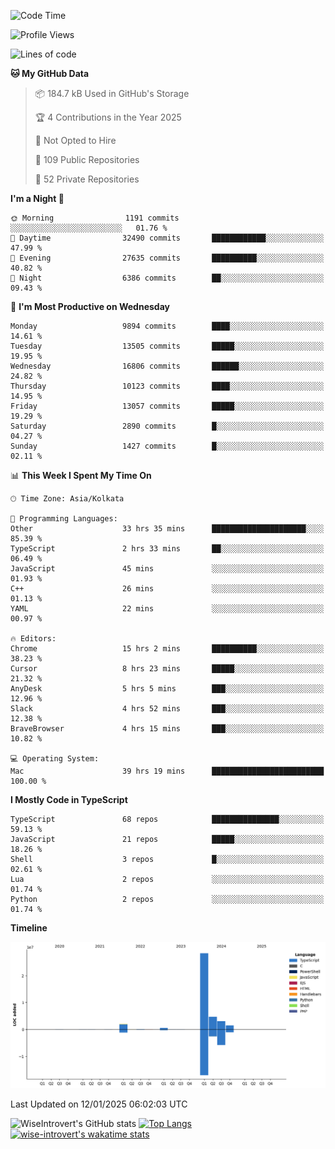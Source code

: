 <!--START_SECTION:waka-->
![Code Time](http://img.shields.io/badge/Code%20Time-2%2C109%20hrs%2040%20mins-blue)

![Profile Views](http://img.shields.io/badge/Profile%20Views-0-blue)

![Lines of code](https://img.shields.io/badge/From%20Hello%20World%20I%27ve%20Written-40.7%20million%20lines%20of%20code-blue)

**🐱 My GitHub Data** 

> 📦 184.7 kB Used in GitHub's Storage 
 > 
> 🏆 4 Contributions in the Year 2025
 > 
> 🚫 Not Opted to Hire
 > 
> 📜 109 Public Repositories 
 > 
> 🔑 52 Private Repositories 
 > 
**I'm a Night 🦉** 

```text
🌞 Morning                1191 commits        ░░░░░░░░░░░░░░░░░░░░░░░░░   01.76 % 
🌆 Daytime                32490 commits       ████████████░░░░░░░░░░░░░   47.99 % 
🌃 Evening                27635 commits       ██████████░░░░░░░░░░░░░░░   40.82 % 
🌙 Night                  6386 commits        ██░░░░░░░░░░░░░░░░░░░░░░░   09.43 % 
```
📅 **I'm Most Productive on Wednesday** 

```text
Monday                   9894 commits        ████░░░░░░░░░░░░░░░░░░░░░   14.61 % 
Tuesday                  13505 commits       █████░░░░░░░░░░░░░░░░░░░░   19.95 % 
Wednesday                16806 commits       ██████░░░░░░░░░░░░░░░░░░░   24.82 % 
Thursday                 10123 commits       ████░░░░░░░░░░░░░░░░░░░░░   14.95 % 
Friday                   13057 commits       █████░░░░░░░░░░░░░░░░░░░░   19.29 % 
Saturday                 2890 commits        █░░░░░░░░░░░░░░░░░░░░░░░░   04.27 % 
Sunday                   1427 commits        █░░░░░░░░░░░░░░░░░░░░░░░░   02.11 % 
```


📊 **This Week I Spent My Time On** 

```text
🕑︎ Time Zone: Asia/Kolkata

💬 Programming Languages: 
Other                    33 hrs 35 mins      █████████████████████░░░░   85.39 % 
TypeScript               2 hrs 33 mins       ██░░░░░░░░░░░░░░░░░░░░░░░   06.49 % 
JavaScript               45 mins             ░░░░░░░░░░░░░░░░░░░░░░░░░   01.93 % 
C++                      26 mins             ░░░░░░░░░░░░░░░░░░░░░░░░░   01.13 % 
YAML                     22 mins             ░░░░░░░░░░░░░░░░░░░░░░░░░   00.97 % 

🔥 Editors: 
Chrome                   15 hrs 2 mins       ██████████░░░░░░░░░░░░░░░   38.23 % 
Cursor                   8 hrs 23 mins       █████░░░░░░░░░░░░░░░░░░░░   21.32 % 
AnyDesk                  5 hrs 5 mins        ███░░░░░░░░░░░░░░░░░░░░░░   12.96 % 
Slack                    4 hrs 52 mins       ███░░░░░░░░░░░░░░░░░░░░░░   12.38 % 
BraveBrowser             4 hrs 15 mins       ███░░░░░░░░░░░░░░░░░░░░░░   10.82 % 

💻 Operating System: 
Mac                      39 hrs 19 mins      █████████████████████████   100.00 % 
```

**I Mostly Code in TypeScript** 

```text
TypeScript               68 repos            ███████████████░░░░░░░░░░   59.13 % 
JavaScript               21 repos            █████░░░░░░░░░░░░░░░░░░░░   18.26 % 
Shell                    3 repos             █░░░░░░░░░░░░░░░░░░░░░░░░   02.61 % 
Lua                      2 repos             ░░░░░░░░░░░░░░░░░░░░░░░░░   01.74 % 
Python                   2 repos             ░░░░░░░░░░░░░░░░░░░░░░░░░   01.74 % 
```



**Timeline**

![Lines of Code chart](https://raw.githubusercontent.com/wise-introvert/wise-introvert/master/assets/bar_graph.png)


 Last Updated on 12/01/2025 06:02:03 UTC
<!--END_SECTION:waka-->

![WiseIntrovert's GitHub stats](https://github-readme-stats.vercel.app/api?username=wise-introvert&count_private=true&show_icons=true)
[![Top Langs](https://github-readme-stats.vercel.app/api/top-langs/?username=wise-introvert&langs_count=10)](https://github.com/anuraghazra/github-readme-stats)
[![wise-introvert's wakatime stats](https://github-readme-stats.vercel.app/api/wakatime?username=wiseintrovert)](https://github.com/anuraghazra/github-readme-stats)
